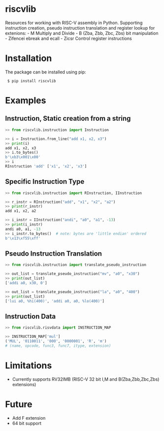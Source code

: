 # riscvlib  
  
Resources for working with RISC-V assembly in Python. 
Supporting instruction creation, pseudo instruction translation and register lookup for extenions: 
    - M Multiply and Divide
    - B (Zba, Zbb, Zbc, Zbs) bit manipulation
    - Zifencei  ebreak and ecall 
    - Zicsr Control register instructions

  
# Installation  
The package can be installed using pip:  
  
	 $ pip install riscvlib  
 
# Examples  
  
## Instruction, Static creation from a string
``` python
>> from riscvlib.instruction import Instruction  

>> i = Instruction.from_line("add x1, x2, x3")  
>> print(i) 
add x1, x2, x3  
>> i.to_bytes() 
b'\xb3\x001\x00'  
>> i  
RInstruction 'add' ['x1', 'x2', 'x3']
```

## Specific Instruction Type
``` python
>> from riscvlib.instruction import RInstruction, IInstruction

>> r_instr = RInstruction("add", "x1", "x2", "a2")
>> print(r_instr)
add x1, x2, a2

>> i_instr = IInstruction("andi", "a0", "a1", -13)
>> print(i_instr)
andi a0, a1, -13
>> i_instr.to_bytes()  # note: bytes are 'little endian' ordered
b'\x13\xf55\xff'
```

## Pseudo Instruction Translation
``` python
>> from riscvlib.instruction import translate_pseudo_instruction

>> out_list = translate_pseudo_instruction("mv", "a0", "x30")
>> print(out_list)
['addi a0, x30, 0']

>> out_list = translate_pseudo_instruction("la", "a0", "400")
>> print(out_list)
['lui a0, %hi(400)', 'addi a0, a0, %lo(400)']
```

## Instruction Data
``` python
>> from riscvlib.risvdata import INSTRUCTION_MAP

>> INSTRUCTION_MAP['mul']
('MUL', '0110011', '000', '0000001', 'R', 'm')
# (name, opcode, func3, func7, itype, extension)
```

# Limitations
 - Currently supports RV32IMB (RISC-V 32 bit I,M and B(Zba,Zbb,Zbc,Zbs) extensions)

# Future
 - Add F extension
 - 64 bit support




